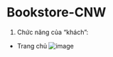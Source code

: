 # Bookstore-CNW
1.	Chức năng của “khách”:
-	Trang chủ
 ![image](https://github.com/user-attachments/assets/29a54396-bd5a-4736-85da-3c15d1b4cf60)


 
 

